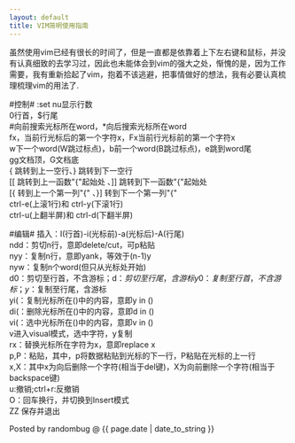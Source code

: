 ```yaml
---
layout: default
title: VIM简明使用指南
---
```


虽然使用vim已经有很长的时间了，但是一直都是依靠着上下左右键和鼠标，并没有认真细致的去学习过，因此也未能体会到vim的强大之处，惭愧的是，因为工作需要，我有重新拾起了vim，抱着不该逃避，把事情做好的想法，我有必要认真梳理梳理vim的用法了.

#控制#
\:set nu显示行数    
0行首，$行尾    
\#向前搜索光标所在word，\*向后搜索光标所在word    
fx，当前行光标后的第一个字符x，Fx当前行光标前的第一个字符x    
w下一个word\(W跳过标点\)，b前一个word\(B跳过标点\)，e跳到word尾    
gg文档顶，G文档底    
{ 跳转到上一空行、} 跳转到下一空行    
\[\[ 跳转到上一函数\"\{\"起始处 、\]\] 跳转到下一函数\"\{\"起始处    
\[\{ 转到上一个第一列\"\{\" 、\}\] 转到下一个第一列\"\{\"    
ctrl\-e\(上滚1行\)和 ctrl-y\(下滚1行\)    
ctrl\-u\(上翻半屏\)和 ctrl-d\(下翻半屏\)

#编辑#
插入：I\(行首\)\-i\(光标前\)\-a(光标后)\-A\(行尾\)    
ndd：剪切n行，意即delete\/cut，可p粘贴    
nyy：复制n行，意即yank，等效于\(n-1\)y    
nyw：复制n个word\(但只从光标处开始\)    
d0：剪切至行首，不含游标；d$：剪切至行尾，含游标    
y0：复制至行首，不含游标；y$：复制至行尾，含游标    
yi\(：复制光标所在\(\)中的内容，意即y in \(\)    
di\(：删除光标所在\(\)中的内容，意即d in \(\)    
vi\(：选中光标所在\(\)中的内容，意即v in \(\)    
v进入visual模式，选中字符，y复制    
rx：替换光标所在字符为x，意即replace x    
p,P：粘贴，其中，p将数据粘贴到光标的下一行，P粘贴在光标的上一行    
x,X：其中x为向后删除一个字符\(相当于del键\)，X为向前删除一个字符\(相当于backspace键\)    
u:撤销;ctrl\+r:反撤销    
O：回车换行，并切换到Insert模式    
ZZ 保存并退出

Posted by randombug @ {{ page.date | date_to_string }}
